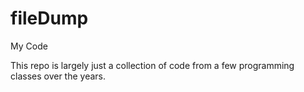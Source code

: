 # fileDump
My Code

This repo is largely just a collection of code from a few programming classes over the years. 

